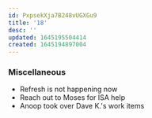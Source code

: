 ```yaml
---
id: PxpsekXja7B248vUGXGu9
title: '18'
desc: ''
updated: 1645195504414
created: 1645194897004
---
```


### Miscellaneous
- Refresh is not happening now
- Reach out to Moses for ISA help
- Anoop took over Dave K.'s work items
